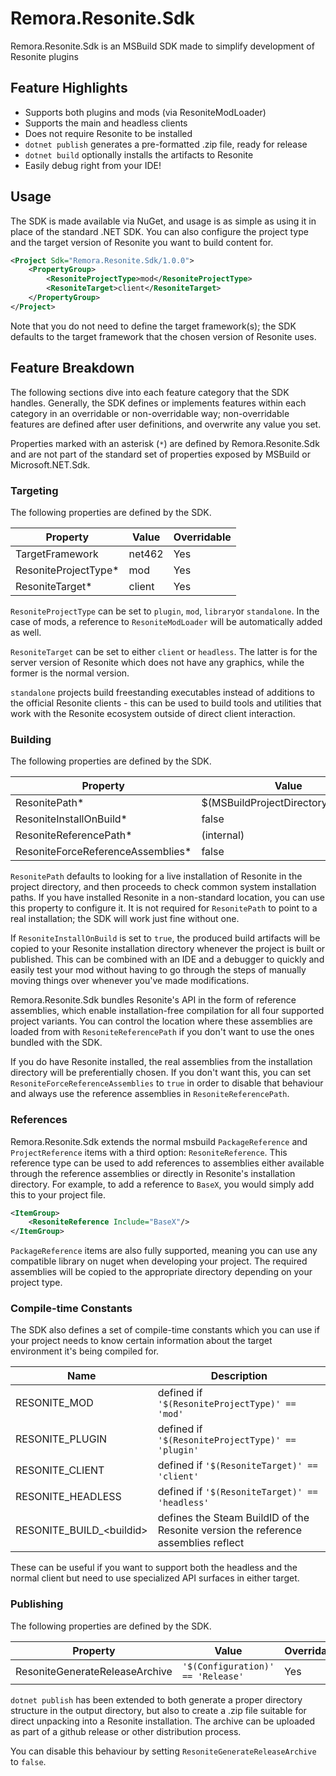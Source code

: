 Remora.Resonite.Sdk
==========

Remora.Resonite.Sdk is an MSBuild SDK made to simplify development of Resonite plugins

## Feature Highlights
* Supports both plugins and mods (via ResoniteModLoader)
* Supports the main and headless clients
* Does not require Resonite to be installed
* `dotnet publish` generates a pre-formatted .zip file, ready for release
* `dotnet build` optionally installs the artifacts to Resonite
* Easily debug right from your IDE!

## Usage
The SDK is made available via NuGet, and usage is as simple as using it in place
of the standard .NET SDK. You can also configure the project type and the target
version of Resonite you want to build content for.

```xml
<Project Sdk="Remora.Resonite.Sdk/1.0.0">
    <PropertyGroup>
        <ResoniteProjectType>mod</ResoniteProjectType>
        <ResoniteTarget>client</ResoniteTarget>
    </PropertyGroup>
</Project>
```

Note that you do not need to define the target framework(s); the SDK defaults to
the target framework that the chosen version of Resonite uses.

## Feature Breakdown
The following sections dive into each feature category that the SDK handles.
Generally, the SDK defines or implements features within each category in an
overridable or non-overridable way; non-overridable features are defined after
user definitions, and overwrite any value you set.

Properties marked with an asterisk (`*`) are defined by Remora.Resonite.Sdk and are 
not part of the standard set of properties exposed by MSBuild or 
Microsoft.NET.Sdk.

### Targeting
The following properties are defined by the SDK.

| Property         | Value  | Overridable |
|------------------|--------|-------------|
| TargetFramework  | net462 | Yes         |
| ResoniteProjectType* | mod    | Yes         |
| ResoniteTarget*      | client | Yes         |

`ResoniteProjectType` can be set to `plugin`, `mod`, `library`or `standalone`. In the case of
mods, a reference to `ResoniteModLoader` will be automatically added as well.

`ResoniteTarget` can be set to either `client` or `headless`. The latter is for the
server version of Resonite which does not have any graphics, while the former is
the normal version.

`standalone` projects build freestanding executables instead of additions to the
official Resonite clients - this can be used to build tools and utilities that
work with the Resonite ecosystem outside of direct client interaction.

### Building
The following properties are defined by the SDK.

| Property                      | Value                             | Overridable |
|-------------------------------|-----------------------------------|-------------|
| ResonitePath*                     | $(MSBuildProjectDirectory)/Resonite | Yes         |
| ResoniteInstallOnBuild*           | false                             | Yes         |
| ResoniteReferencePath*            | (internal)                        | Yes         |
| ResoniteForceReferenceAssemblies* | false                             | Yes         |

`ResonitePath` defaults to looking for a live installation of Resonite in the project
directory, and then proceeds to check common system installation paths. If you
have installed Resonite in a non-standard location, you can use this property to
configure it. It is not required for `ResonitePath` to point to a real installation;
the SDK will work just fine without one.

If `ResoniteInstallOnBuild` is set to `true`, the produced build artifacts will be 
copied to your Resonite installation directory whenever the project is built or 
published. This can be combined with an IDE and a debugger to quickly and easily
test your mod without having to go through the steps of manually moving things 
over whenever you've made modifications.

Remora.Resonite.Sdk bundles Resonite's API in the form of reference assemblies, which
enable installation-free compilation for all four supported project variants.
You can control the location where these assemblies are loaded from with 
`ResoniteReferencePath` if you don't want to use the ones bundled with the SDK.

If you do have Resonite installed, the real assemblies from the installation
directory will be preferentially chosen. If you don't want this, you can set
`ResoniteForceReferenceAssemblies` to `true` in order to disable that behaviour and 
always use the reference assemblies in `ResoniteReferencePath`.

### References
Remora.Resonite.Sdk extends the normal msbuild `PackageReference` and 
`ProjectReference` items with a third option: `ResoniteReference`. This reference 
type can be used to add references to assemblies either available through the 
reference assemblies or directly in Resonite's installation directory. For 
example, to add a reference to `BaseX`, you would simply add this to your 
project file.

```xml
<ItemGroup>
    <ResoniteReference Include="BaseX"/>
</ItemGroup>
```

`PackageReference` items are also fully supported, meaning you can use any 
compatible library on nuget when developing your project. The required 
assemblies will be copied to the appropriate directory depending on your project
type.

### Compile-time Constants
The SDK also defines a set of compile-time constants which you can use if your 
project needs to know certain information about the target environment it's 
being compiled for.

| Name                     | Description                                                                      |
|--------------------------|----------------------------------------------------------------------------------|
| RESONITE_MOD               | defined if `'$(ResoniteProjectType)' == 'mod'`                                       |
| RESONITE_PLUGIN            | defined if `'$(ResoniteProjectType)' == 'plugin'`                                    |
| RESONITE_CLIENT            | defined if `'$(ResoniteTarget)' == 'client'`                                         |
| RESONITE_HEADLESS          | defined if `'$(ResoniteTarget)' == 'headless'`                                       |
| RESONITE_BUILD_\<buildid\> | defines the Steam BuildID of the Resonite version the reference assemblies reflect |

These can be useful if you want to support both the headless and the normal 
client but need to use specialized API surfaces in either target.

### Publishing
The following properties are defined by the SDK.

| Property                   | Value                             | Overridable |
|----------------------------|-----------------------------------|-------------|
| ResoniteGenerateReleaseArchive | `'$(Configuration)' == 'Release'` | Yes         |

`dotnet publish` has been extended to both generate a proper directory structure
in the output directory, but also to create a .zip file suitable for direct 
unpacking into a Resonite installation. The archive can be uploaded as part of a 
github release or other distribution process.

You can disable this behaviour by setting `ResoniteGenerateReleaseArchive` to 
`false`.
